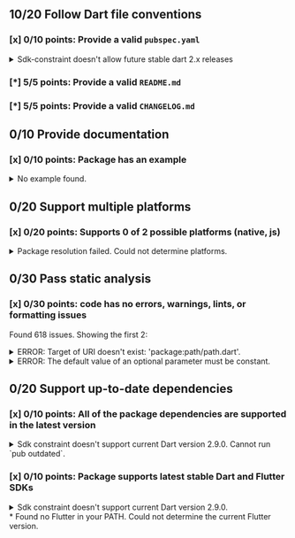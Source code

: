 ## 10/20 Follow Dart file conventions

### [x] 0/10 points: Provide a valid `pubspec.yaml`

<details>
<summary>
Sdk-constraint doesn't allow future stable dart 2.x releases
</summary>

`pubspec.yaml:8:8`

```
  ╷
8 │   sdk: '>=1.24.0 <2.0.0'
  │        ^^^^^^^^^^^^^^^^^
  ╵
```

</details>

### [*] 5/5 points: Provide a valid `README.md`


### [*] 5/5 points: Provide a valid `CHANGELOG.md`


## 0/10 Provide documentation

### [x] 0/10 points: Package has an example

<details>
<summary>
No example found.
</summary>

See [package layout](https://dart.dev/tools/pub/package-layout#examples) guidelines on how to add an example.
</details>

## 0/20 Support multiple platforms

### [x] 0/20 points: Supports 0 of 2 possible platforms (native, js)

<details>
<summary>
Package resolution failed. Could not determine platforms.
</summary>

Run `pub get` for more information.
</details>

## 0/30 Pass static analysis

### [x] 0/30 points: code has no errors, warnings, lints, or formatting issues

Found 618 issues. Showing the first 2:

<details>
<summary>
ERROR: Target of URI doesn't exist: 'package:path/path.dart'.
</summary>

`lib/fs.dart:12:8`

```
   ╷
12 │ import 'package:path/path.dart';
   │        ^^^^^^^^^^^^^^^^^^^^^^^^
   ╵
```

To reproduce make sure you are using [pedantic](https://pub.dev/packages/pedantic#using-the-lints) and run `dartanalyzer lib/fs.dart`
</details>
<details>
<summary>
ERROR: The default value of an optional parameter must be constant.
</summary>

`lib/fs.dart:179:58`

```
    ╷
179 │       {FileMode mode: FileMode.WRITE, Encoding encoding: UTF8});
    │                                                          ^^^^
    ╵
```

To reproduce make sure you are using [pedantic](https://pub.dev/packages/pedantic#using-the-lints) and run `dartanalyzer lib/fs.dart`
</details>

## 0/20 Support up-to-date dependencies

### [x] 0/10 points: All of the package dependencies are supported in the latest version

<details>
<summary>
Sdk constraint doesn't support current Dart version 2.9.0. Cannot run `pub outdated`.
</summary>

`pubspec.yaml:8:8`

```
  ╷
8 │   sdk: '>=1.24.0 <2.0.0'
  │        ^^^^^^^^^^^^^^^^^
  ╵
```

</details>

### [x] 0/10 points: Package supports latest stable Dart and Flutter SDKs

<details>
<summary>
Sdk constraint doesn't support current Dart version 2.9.0.
</summary>

`pubspec.yaml:8:8`

```
  ╷
8 │   sdk: '>=1.24.0 <2.0.0'
  │        ^^^^^^^^^^^^^^^^^
  ╵
```

Try widening the upper boundary of the constraint.
</details>
* Found no Flutter in your PATH. Could not determine the current Flutter version.